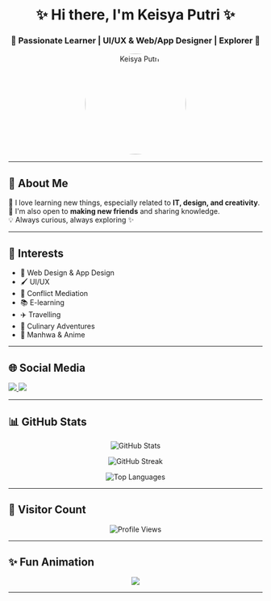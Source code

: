 <!-- Profile Header -->
<h1 align="center">✨ Hi there, I'm Keisya Putri ✨</h1>
<h3 align="center">🌸 Passionate Learner | UI/UX & Web/App Designer | Explorer 🌸</h3>

<!-- Profile Picture -->
<p align="center">
  <img src="asikk.png" alt="Keisya Putri" width="200" style="border-radius:50%;"/>
</p>

---

## 👩 About Me  
🌱 I love learning new things, especially related to **IT, design, and creativity**.  
🤝 I'm also open to **making new friends** and sharing knowledge.  
💡 Always curious, always exploring ✨  

---

## 🎯 Interests  
- 🎨 Web Design & App Design  
- 🖌️ UI/UX  
- 🤝 Conflict Mediation  
- 📚 E-learning  
- ✈️ Travelling  
- 🍜 Culinary Adventures  
- 📖 Manhwa & Anime  

---

## 🌐 Social Media  
<p align="left">
  <a href="https://instagram.com/ksyhaapf" target="_blank">
    <img src="https://img.shields.io/badge/Instagram-@ksyhaapf-ff69b4?style=for-the-badge&logo=instagram&logoColor=white"/>
  </a>
  <a href="https://instagram.com/keisya.putriit5.2" target="_blank">
    <img src="https://img.shields.io/badge/Instagram-@keisya.putriit5.2-ff69b4?style=for-the-badge&logo=instagram&logoColor=white"/>
  </a>
</p>

---

## 📊 GitHub Stats  
<p align="center">
  <img src="https://github-readme-stats.vercel.app/api?username=sicantikanggunly&show_icons=true&theme=radical" alt="GitHub Stats" />
</p>

<p align="center">
  <img src="https://github-readme-streak-stats.herokuapp.com/?user=sicantikanggunly&theme=radical" alt="GitHub Streak" />
</p>

<p align="center">
  <img src="https://github-readme-stats.vercel.app/api/top-langs/?username=sicantikanggunly&layout=compact&theme=radical" alt="Top Languages" />
</p>

---

## 👀 Visitor Count  
<p align="center">
  <img src="https://komarev.com/ghpvc/?username=sicantikanggunly&style=flat-square&color=blue" alt="Profile Views" />
</p>

---

## ✨ Fun Animation  
<p align="center">
  <img src="https://readme-typing-svg.herokuapp.com?font=Pacifico&size=24&duration=4000&pause=1000&color=F72089&center=true&vCenter=true&width=500&lines=Welcome+to+my+GitHub+Profile!;I'm+Keisya+Putri;Always+learning+%26+exploring+🌍;Let's+connect+and+create+🌸"/>
</p>

---
